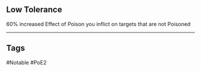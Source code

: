 ## Low Tolerance
60% increased Effect of Poison you inflict on targets that are not Poisoned

---
## Tags
#Notable
#PoE2
